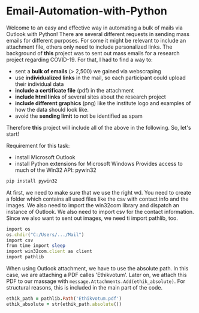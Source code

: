 # Email-Automation-with-Python

Welcome to an easy and effective way in automating a bulk of mails via Outlook with Python! There are several different requests in sending mass emails for different purposes. For some it might be relevant to include an attachment file, others only need to include personalized links.
The background of **this** project was to sent out mass emails for a research project regarding COVID-19. For that, I had to find a way to:  

- sent a **bulk of emails** (> 2,500) we gained via webscraping
- use **individualized links** in the mail, so each participant could upload their individual data
- **include a certificate file** (pdf) in the attachment
- **include html links** of several sites about the research project
- **include different graphics** (png) like the institute logo and examples of how the data should look like. 
- avoid the **sending limit** to not be identified as spam

Therefore **this** project will include all of the above in the following. So, let's start!

Requirement for this task: 

- install Microsoft Outlook
- install Python extensions for Microsoft Windows Provides access to much of the Win32 API: pywin32

```ruby
pip install pywin32
```
At first, we need to make sure that we use the right wd. You need to create a folder which contains all used files like the csv with contact info and the images. We also need to import the win32com library and dispatch an instance of Outlook. We also need to import csv for the contact information. Since we also want to sent out images, we need ti import pathlib, too. 

```ruby
import os
os.chdir("C:/Users/.../Mail")
import csv
from time import sleep
import win32com.client as client
import pathlib
```

When using Outlook attachment, we have to use the absolute path. In this case, we are attaching a PDF calles 'Ethikvotum'. Later on, we attach this PDF to our massage with ```message.Attachments.Add(ethik_absolute)```. For structural reasons, this is included in the main part of the code. 

```ruby
ethik_path = pathlib.Path('Ethikvotum.pdf')
ethik_absolute = str(ethik_path.absolute())
```
